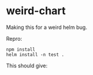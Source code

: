 
# weird-chart

Making this for a weird helm bug.

Repro:
```
npm install
helm install -n test .
```

This should give:

```
